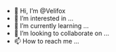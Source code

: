 - 👋 Hi, I’m @Velifox
- 👀 I’m interested in ...
- 🌱 I’m currently learning ...
- 💞️ I’m looking to collaborate on ...
- 📫 How to reach me ...

<!---
Velifox/Velifox is a ✨ special ✨ repository because its `README.md` (this file) appears on your GitHub profile.
You can click the Preview link to take a look at your changes.
--->
